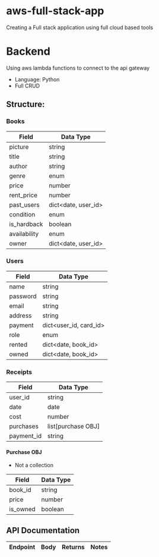 # aws-full-stack-app
Creating a Full stack application using full cloud based tools 

# Backend #
Using aws lambda functions to connect to the api gateway
- Language: Python
- Full CRUD

## Structure: ##
### Books ###

Field | Data Type
------|----------
picture | string
title | string
author | string
genre | enum
price | number
rent_price | number
past_users | dict<date, user_id>
condition | enum
is_hardback | boolean
availability | enum
owner | dict<date, user_id>

### Users ###

Field | Data Type
------|----------
name | string
password | string
email | string
address | string
payment | dict<user_id, card_id>
role | enum
rented | dict<date, book_id>
owned | dict<date, book_id>

### Receipts ###

Field | Data Type
------|----------
user_id | string
date | date
cost | number
purchases | list[purchase OBJ]
payment_id | string

#### Purchase OBJ ####
* Not a collection

Field | Data Type
------|----------
book_id | string
price | number
is_owned | boolean


## API Documentation ##

Endpoint | Body | Returns | Notes
---------|------|---------|------
